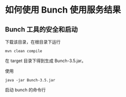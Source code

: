 # 如何使用 Bunch 使用服务结果

## Bunch 工具的安全和启动 

下载该目录，在根目录下运行

```
mvn clean compile 
```

在 target 目录下得到生成 Bunch-3.5.jar。

使用 
```
java -jar Bunch-3.5.jar 
```
启动 bunch 的命令行

